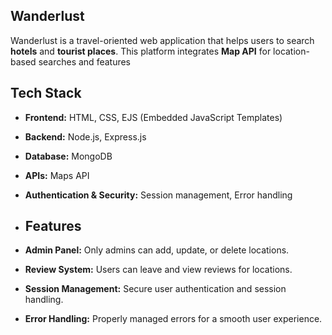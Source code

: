 ## Wanderlust
Wanderlust is a travel-oriented web application that helps users to search **hotels** and **tourist places**. This platform integrates **Map API** for location-based searches and features

##  Tech Stack
- **Frontend:** HTML, CSS, EJS (Embedded JavaScript Templates)
- **Backend:** Node.js, Express.js
- **Database:** MongoDB
- **APIs:** Maps API
- **Authentication & Security:** Session management, Error handling
- 
  ## Features
  
- **Admin Panel:** Only admins can add, update, or delete locations.
 
- **Review System:** Users can leave and view reviews for locations.
 
- **Session Management:** Secure user authentication and session handling.
  
- **Error Handling:** Properly managed errors for a smooth user experience.

